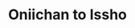 --- 
title: "Oniichan to Issho"
publishdate: "2019-4-8T16:48:46+02:00"
src: "https://365manga.net/manga/oniichan-to-issho"
image: "https://data.365manga.net/images/thumbnails/24213-oniichan-to-issho.jpg"
description: "From Esthétique: Sakura had lived with her grandma ever since her parents died in a car accident when she was three. When she turned fourteen, her grandma also passed away, leaving her alone. Just when she was about to give up hope having a family, out of nowhere, four guys claim to be her older half-brothers."
---